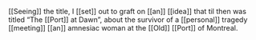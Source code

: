 [[Seeing]] the title, I [[set]] out to graft on [[an]] [[idea]] that til then was titled “The [[Port]] at Dawn”, about the survivor of a [[personal]] tragedy [[meeting]] [[an]] amnesiac woman at the [[Old]] [[Port]] of Montreal.  